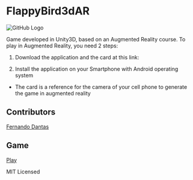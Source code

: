 # FlappyBird3dAR

![GitHub Logo](banner.png)

Game developed in Unity3D, based on an Augmented Reality course.
To play in Augmented Reality, you need 2 steps:
1. Download the application and the card at this link:

2. Install the application on your Smartphone with Android operating system

* The card is a reference for the camera of your cell phone to generate the game in augmented reality

## Contributors

[Fernando Dantas](https://github.com/fernandodantasfilho)

## Game 
[Play](https://fernandodantasfilho.github.io/flappyBird3dAR/)

MIT Licensed
